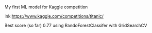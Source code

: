 My first ML model for Kaggle competition

lnk https://www.kaggle.com/competitions/titanic/

Best score (so far) 0.77 using RandoForestClassifer with GridSearchCV
